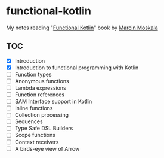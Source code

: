 # functional-kotlin

My notes reading "[Functional Kotlin][book]" book by [Marcin Moskala][marcin]

## TOC

* [x] Introduction
* [x] Introduction to functional programming with Kotlin
* [ ] Function types
* [ ] Anonymous functions
* [ ] Lambda expressions
* [ ] Function references
* [ ] SAM Interface support in Kotlin
* [ ] Inline functions
* [ ] Collection processing
* [ ] Sequences
* [ ] Type Safe DSL Builders
* [ ] Scope functions
* [ ] Context receivers
* [ ] A birds-eye view of Arrow

[book]: https://www.goodreads.com/book/show/77266339-functional-kotlin
[marcin]: https://www.linkedin.com/in/marcin-moskala/
